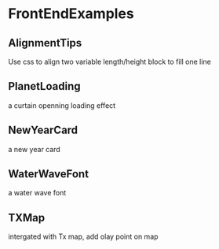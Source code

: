 # FrontEndExamples

## AlignmentTips
Use css to align two variable length/height block to fill one line

## PlanetLoading
a curtain openning loading effect

## NewYearCard
a new year card

## WaterWaveFont
a water wave font

## TXMap
intergated with Tx map, add olay point on map
